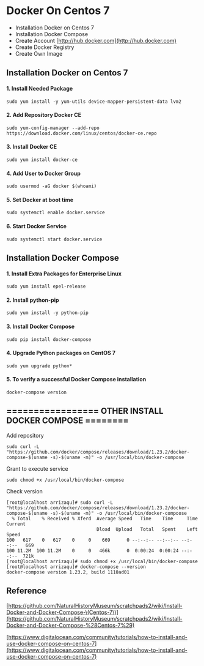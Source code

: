 # Docker On Centos 7

* Installation Docker on Centos 7
* Installation Docker Compose
* Create Account [http://hub.docker.com](http://hub.docker.com)
* Create Docker Registry
* Create Own Image

## Installation Docker on Centos 7

#### 1. Install Needed Package

```
sudo yum install -y yum-utils device-mapper-persistent-data lvm2
```

#### 2. Add Repository Docker CE

```
sudo yum-config-manager --add-repo https://download.docker.com/linux/centos/docker-ce.repo
```

#### 3. Install Docker CE

```
sudo yum install docker-ce
```

#### 4. Add User to Docker Group

```
sudo usermod -aG docker $(whoami)
```

#### 5. Set Docker at boot time

```
sudo systemctl enable docker.service
```

#### 6. Start Docker Service

```
sudo systemctl start docker.service
```

## Installation Docker Compose

#### 1. Install Extra Packages for Enterprise Linux

```
sudo yum install epel-release
```

#### 2. Install python-pip

```
sudo yum install -y python-pip
```

#### 3. Install Docker Compose

```
sudo pip install docker-compose
```

#### 4. Upgrade Python packages on CentOS 7

```
sudo yum upgrade python*
```

#### 5. To verify a successful Docker Compose installation

```
docker-compose version
```

## ================= OTHER INSTALL DOCKER COMPOSE ========

Add repository

```
sudo curl -L "https://github.com/docker/compose/releases/download/1.23.2/docker-compose-$(uname -s)-$(uname -m)" -o /usr/local/bin/docker-compose
```

Grant to execute service

```
sudo chmod +x /usr/local/bin/docker-compose
```

Check version



```
[root@localhost arrizaqu]# sudo curl -L "https://github.com/docker/compose/releases/download/1.23.2/docker-compose-$(uname -s)-$(uname -m)" -o /usr/local/bin/docker-compoose
  % Total    % Received % Xferd  Average Speed   Time    Time     Time  Current
                                 Dload  Upload   Total   Spent    Left  Speed
100   617    0   617    0     0    669      0 --:--:-- --:--:-- --:--:--   669
100 11.2M  100 11.2M    0     0   466k      0  0:00:24  0:00:24 --:--:--  721k
[root@localhost arrizaqu]# sudo chmod +x /usr/local/bin/docker-compose
[root@localhost arrizaqu]# docker-compose --version
docker-compose version 1.23.2, build 1110ad01
```

## Reference

[https://github.com/NaturalHistoryMuseum/scratchpads2/wiki/Install-Docker-and-Docker-Compose-\(Centos-7\)](https://github.com/NaturalHistoryMuseum/scratchpads2/wiki/Install-Docker-and-Docker-Compose-%28Centos-7%29)

[https://www.digitalocean.com/community/tutorials/how-to-install-and-use-docker-compose-on-centos-7](https://www.digitalocean.com/community/tutorials/how-to-install-and-use-docker-compose-on-centos-7)

